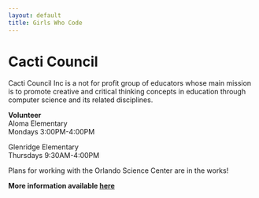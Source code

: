 ```yaml
---
layout: default
title: Girls Who Code
---
```


# Cacti Council
Cacti Council Inc is a not for profit group of educators whose main mission is to promote creative and critical thinking concepts in education through computer science and its related disciplines.


**Volunteer**  
Aloma Elementary  
Mondays 3:00PM-4:00PM  

Glenridge Elementary  
Thursdays 9:30AM-4:00PM  

Plans for working with the Orlando Science Center are in the works!

**More information available [here](http://www.cacticouncil.org/)**